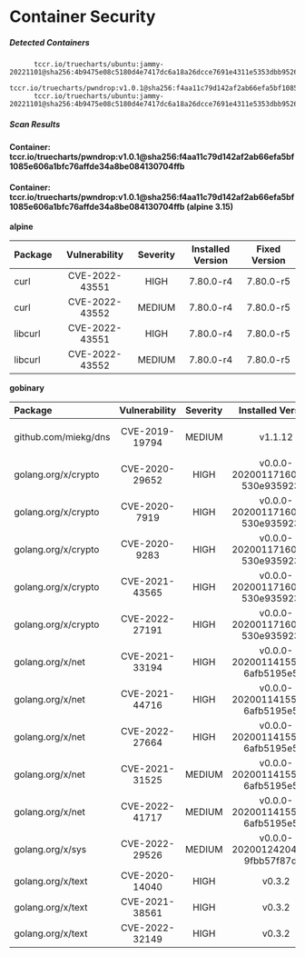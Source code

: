 # Container Security

##### Detected Containers

          tccr.io/truecharts/ubuntu:jammy-20221101@sha256:4b9475e08c5180d4e7417dc6a18a26dcce7691e4311e5353dbb952645c5ff43f
          tccr.io/truecharts/pwndrop:v1.0.1@sha256:f4aa11c79d142af2ab66efa5bf1085e606a1bfc76affde34a8be084130704ffb
          tccr.io/truecharts/ubuntu:jammy-20221101@sha256:4b9475e08c5180d4e7417dc6a18a26dcce7691e4311e5353dbb952645c5ff43f

##### Scan Results

**Container: tccr.io/truecharts/pwndrop:v1.0.1@sha256:f4aa11c79d142af2ab66efa5bf1085e606a1bfc76affde34a8be084130704ffb**

#### Container: tccr.io/truecharts/pwndrop:v1.0.1@sha256:f4aa11c79d142af2ab66efa5bf1085e606a1bfc76affde34a8be084130704ffb (alpine 3.15)
    

**alpine**

      
| Package         |    Vulnerability   |   Severity  |  Installed Version | Fixed Version |
|:----------------|:------------------:|:-----------:|:------------------:|:-------------:|
| curl         |    CVE-2022-43551   |   HIGH  |  7.80.0-r4 | 7.80.0-r5 |
| curl         |    CVE-2022-43552   |   MEDIUM  |  7.80.0-r4 | 7.80.0-r5 |
| libcurl         |    CVE-2022-43551   |   HIGH  |  7.80.0-r4 | 7.80.0-r5 |
| libcurl         |    CVE-2022-43552   |   MEDIUM  |  7.80.0-r4 | 7.80.0-r5 |

**gobinary**

      
| Package         |    Vulnerability   |   Severity  |  Installed Version | Fixed Version |
|:----------------|:------------------:|:-----------:|:------------------:|:-------------:|
| github.com/miekg/dns         |    CVE-2019-19794   |   MEDIUM  |  v1.1.12 | 1.1.25-0.20191211073109-8ebf2e419df7 |
| golang.org/x/crypto         |    CVE-2020-29652   |   HIGH  |  v0.0.0-20200117160349-530e935923ad | 0.0.0-20201216223049-8b5274cf687f |
| golang.org/x/crypto         |    CVE-2020-7919   |   HIGH  |  v0.0.0-20200117160349-530e935923ad | 0.0.0-20200124225646-8b5121be2f68 |
| golang.org/x/crypto         |    CVE-2020-9283   |   HIGH  |  v0.0.0-20200117160349-530e935923ad | 0.0.0-20200220183623-bac4c82f6975 |
| golang.org/x/crypto         |    CVE-2021-43565   |   HIGH  |  v0.0.0-20200117160349-530e935923ad | 0.0.0-20211202192323-5770296d904e |
| golang.org/x/crypto         |    CVE-2022-27191   |   HIGH  |  v0.0.0-20200117160349-530e935923ad | 0.0.0-20220314234659-1baeb1ce4c0b |
| golang.org/x/net         |    CVE-2021-33194   |   HIGH  |  v0.0.0-20200114155413-6afb5195e5aa | 0.0.0-20210520170846-37e1c6afe023 |
| golang.org/x/net         |    CVE-2021-44716   |   HIGH  |  v0.0.0-20200114155413-6afb5195e5aa | 0.0.0-20211209124913-491a49abca63 |
| golang.org/x/net         |    CVE-2022-27664   |   HIGH  |  v0.0.0-20200114155413-6afb5195e5aa | 0.0.0-20220906165146-f3363e06e74c |
| golang.org/x/net         |    CVE-2021-31525   |   MEDIUM  |  v0.0.0-20200114155413-6afb5195e5aa | 0.0.0-20210428140749-89ef3d95e781 |
| golang.org/x/net         |    CVE-2022-41717   |   MEDIUM  |  v0.0.0-20200114155413-6afb5195e5aa | 0.4.0 |
| golang.org/x/sys         |    CVE-2022-29526   |   MEDIUM  |  v0.0.0-20200124204421-9fbb57f87de9 | 0.0.0-20220412211240-33da011f77ad |
| golang.org/x/text         |    CVE-2020-14040   |   HIGH  |  v0.3.2 | 0.3.3 |
| golang.org/x/text         |    CVE-2021-38561   |   HIGH  |  v0.3.2 | 0.3.7 |
| golang.org/x/text         |    CVE-2022-32149   |   HIGH  |  v0.3.2 | 0.3.8 |

